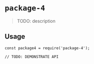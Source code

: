 # `package-4`

> TODO: description

## Usage

```
const package4 = require('package-4');

// TODO: DEMONSTRATE API
```
